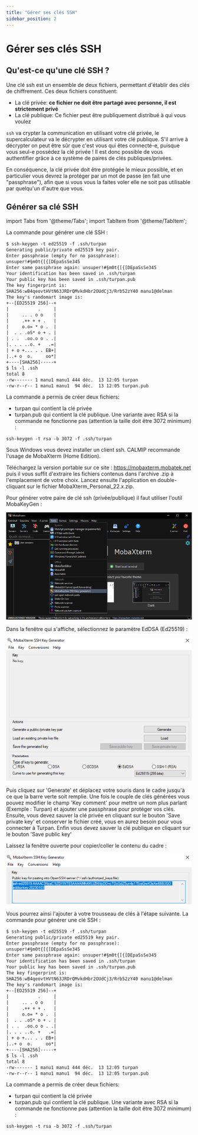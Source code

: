```yaml
---
title: "Gérer ses clés SSH"
sidebar_position: 2
---
```


# Gérer ses clés SSH

## Qu'est-ce qu'une clé SSH ?

Une clé ssh est un ensemble de deux fichiers, permettant d'établir des clés de chiffrement. Ces deux fichiers constituent:

* La clé privée: **ce fichier ne doit être partagé avec personne, il est strictement privé**
* La clé publique: Ce fichier peut être publiquement distribué à qui vous voulez

`ssh` va crypter la communication en utilisant votre clé privée, le supercalculateur va le décrypter en utilisant votre clé publique. S'il arrive à décrypter on peut être sûr que c'est vous qui êtes connecté-e, puisque vous seul-e possédez la clé privée ! Il est donc possible de vous authentifier grâce à ce système de paires de clés publiques/privées.

En conséquence, la clé privée doit être protégée le mieux possible, et en particulier vous devrez la protéger par un mot de passe (en fait une "passphrase"), afin que si vous vous la faites voler elle ne soit pas utilisable par quelqu'un d'autre que vous.

## Générer sa clé SSH

import Tabs from '@theme/Tabs';
import TabItem from '@theme/TabItem';

<Tabs>
  <TabItem value="linux" label="GNU Linux" default>

La commande pour générer une clé SSH :

```Shell
$ ssh-keygen -t ed25519 -f .ssh/turpan
Generating public/private ed25519 key pair.
Enter passphrase (empty for no passphrase): unsuper!#§m0t{[{[DEpaSsSe345
Enter same passphrase again: unsuper!#§m0t{[{[DEpaSsSe345
Your identification has been saved in .ssh/turpan
Your public key has been saved in .ssh/turpan.pub
The key fingerprint is:
SHA256:wB4qeovtHVtN63JRDrQMvkdHbr2OUdCj3/Rrb52zY40 manu1@delman
The key's randomart image is:
+--[ED25519 256]--+
|           .     |
|     .. . o o    |
|     .++ + + .   |
|     o.o= * o .  |
|  . . .oS* o + . |
| . .  .oo.o o . .|
|. . . ..o. +   .=|
| + o +... . . EB+|
|..+ o  o.     oo*|
+----[SHA256]-----+
$ ls -l .ssh
total 8
-rw------- 1 manu1 manu1 444 déc.  13 12:05 turpan
-rw-r--r-- 1 manu1 manu1  94 déc.  13 12:05 turpan.pub
```

La commande a permis de créer deux fichiers:
* turpan qui contient la clé privée
* turpan.pub qui contient la clé publique.
Une variante avec RSA si la commande ne fonctionne pas (attention la taille doit être 3072 minimum) :

```
ssh-keygen -t rsa -b 3072 -f .ssh/turpan
```
  </TabItem>
  <TabItem value="windows" label="Windows">
Sous Windows vous devez installer un client ssh. CALMIP recommande l'usage de MobaXterm (Home Edition).

Téléchargez la version portable sur ce site : https://mobaxterm.mobatek.net puis il vous suffit d'extraire les fichiers contenus dans l'archive .zip à l'emplacement de votre choix. Lancez ensuite l'application en double-cliquant sur le fichier MobaXterm_Personal_22.x.zip.

Pour générer votre paire de clé ssh (privée/publique) il faut utiliser l'outil MobaKeyGen :

![Capture d'écran de MobaXTerm](/img/Moba_sshkeygen.png)

Dans la fenêtre qui s'affiche, sélectionnez le paramètre EdDSA (Ed25519) :

![Capture d'écran de génération de clé](/img/Moba_sshkgeddsa.png)

Puis cliquez sur 'Generate' et déplacez votre souris dans le cadre jusqu'à ce que la barre verte soit remplie. Une fois le couple de clés générées vous pouvez modifier le champ 'Key comment' pour mettre un nom plus parlant (Exemple : Turpan) et ajouter une passphrase pour protéger vos clés. Ensuite, vous devez sauver la clé privée en cliquant sur le bouton 'Save private key' et conserver le fichier créé, vous en aurez besoin pour vous connecter à Turpan. Enfin vous devez sauver la clé publique en cliquant sur le bouton 'Save public key'

Laissez la fenêtre ouverte pour copier/coller le contenu du cadre :

![Capture d'écran pour copier/ocller la clé publique](/img/Moba_sshkgpaste.png)

Vous pourrez ainsi l'ajouter à votre trousseau de clés à l'étape suivante.
  </TabItem>
  <TabItem value="macosx" label="Mac OS X">
La commande pour générer une clé SSH :

```Shell
$ ssh-keygen -t ed25519 -f .ssh/turpan
Generating public/private ed25519 key pair.
Enter passphrase (empty for no passphrase): unsuper!#§m0t{[{[DEpaSsSe345
Enter same passphrase again: unsuper!#§m0t{[{[DEpaSsSe345
Your identification has been saved in .ssh/turpan
Your public key has been saved in .ssh/turpan.pub
The key fingerprint is:
SHA256:wB4qeovtHVtN63JRDrQMvkdHbr2OUdCj3/Rrb52zY40 manu1@delman
The key's randomart image is:
+--[ED25519 256]--+
|           .     |
|     .. . o o    |
|     .++ + + .   |
|     o.o= * o .  |
|  . . .oS* o + . |
| . .  .oo.o o . .|
|. . . ..o. +   .=|
| + o +... . . EB+|
|..+ o  o.     oo*|
+----[SHA256]-----+
$ ls -l .ssh
total 8
-rw------- 1 manu1 manu1 444 déc.  13 12:05 turpan
-rw-r--r-- 1 manu1 manu1  94 déc.  13 12:05 turpan.pub
```

La commande a permis de créer deux fichiers:
* turpan qui contient la clé privée
* turpan.pub qui contient la clé publique.
Une variante avec RSA si la commande ne fonctionne pas (attention la taille doit être 3072 minimum) :

```
ssh-keygen -t rsa -b 3072 -f .ssh/turpan
```
  </TabItem>
</Tabs>
